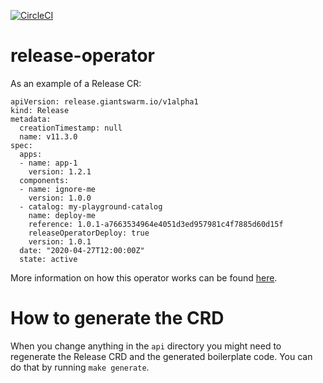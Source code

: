 [![CircleCI](https://dl.circleci.com/status-badge/img/gh/giantswarm/release-operator/tree/master.svg?style=svg)](https://dl.circleci.com/status-badge/redirect/gh/giantswarm/release-operator/tree/master)

# release-operator

As an example of a Release CR:

```
apiVersion: release.giantswarm.io/v1alpha1
kind: Release
metadata:
  creationTimestamp: null
  name: v11.3.0
spec:
  apps:
  - name: app-1
    version: 1.2.1
  components:
  - name: ignore-me
    version: 1.0.0
  - catalog: my-playground-catalog
    name: deploy-me
    reference: 1.0.1-a7663534964e4051d3ed957981c4f7885d60d15f
    releaseOperatorDeploy: true
    version: 1.0.1
  date: "2020-04-27T12:00:00Z"
  state: active
```

More information on how this operator works can be found [here](docs/workflow.md).

# How to generate the CRD

When you change anything in the `api` directory you might need to regenerate the Release CRD and the generated boilerplate code.
You can do that by running `make generate`.
